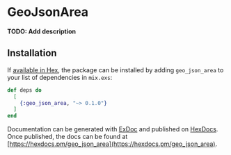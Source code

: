 # GeoJsonArea

**TODO: Add description**

## Installation

If [available in Hex](https://hex.pm/docs/publish), the package can be installed
by adding `geo_json_area` to your list of dependencies in `mix.exs`:

```elixir
def deps do
  [
    {:geo_json_area, "~> 0.1.0"}
  ]
end
```

Documentation can be generated with [ExDoc](https://github.com/elixir-lang/ex_doc)
and published on [HexDocs](https://hexdocs.pm). Once published, the docs can
be found at [https://hexdocs.pm/geo_json_area](https://hexdocs.pm/geo_json_area).

